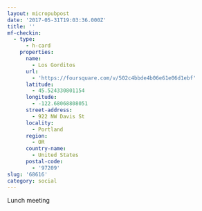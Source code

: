 ```yaml
---
layout: micropubpost
date: '2017-05-31T19:03:36.000Z'
title: ''
mf-checkin:
  - type:
      - h-card
    properties:
      name:
        - Los Gorditos
      url:
        - 'https://foursquare.com/v/502c4bbde4b06e61e06d1ebf'
      latitude:
        - 45.524330801154
      longitude:
        - -122.68068808051
      street-address:
        - 922 NW Davis St
      locality:
        - Portland
      region:
        - OR
      country-name:
        - United States
      postal-code:
        - '97209'
slug: '68616'
category: social
---
```

Lunch meeting
